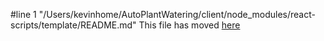 #line 1 "/Users/kevinhome/AutoPlantWatering/client/node_modules/react-scripts/template/README.md"
This file has moved [here](https://github.com/facebook/create-react-app/blob/main/packages/cra-template/template/README.md)
